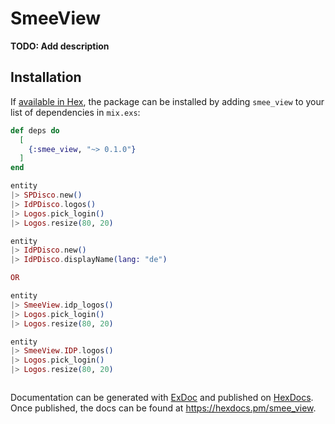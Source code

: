 # SmeeView

**TODO: Add description**

## Installation

If [available in Hex](https://hex.pm/docs/publish), the package can be installed
by adding `smee_view` to your list of dependencies in `mix.exs`:

```elixir
def deps do
  [
    {:smee_view, "~> 0.1.0"}
  ]
end
```

```elixir
entity
|> SPDisco.new()
|> IdPDisco.logos()
|> Logos.pick_login()
|> Logos.resize(80, 20)

entity
|> IdPDisco.new()
|> IdPDisco.displayName(lang: "de")

OR

entity
|> SmeeView.idp_logos()
|> Logos.pick_login()
|> Logos.resize(80, 20)

entity
|> SmeeView.IDP.logos()
|> Logos.pick_login()
|> Logos.resize(80, 20)



```



Documentation can be generated with [ExDoc](https://github.com/elixir-lang/ex_doc)
and published on [HexDocs](https://hexdocs.pm). Once published, the docs can
be found at <https://hexdocs.pm/smee_view>.

